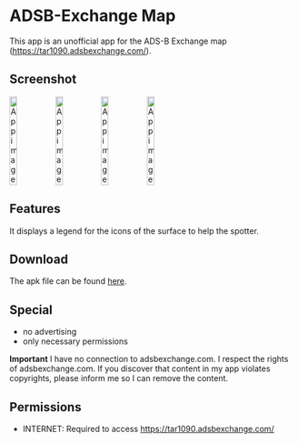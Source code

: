 # ADSB-Exchange Map
This app is an unofficial app for the ADS-B Exchange map (https://tar1090.adsbexchange.com/).

## Screenshot
<div style="display:flex;">
<img alt="App image" src="/screenshots/adsb_mockup_01" width="16%">
<img alt="App image" src="/screenshots/adsb_mockup_02" width="16%">
<img alt="App image" src="/screenshots/adsb_mockup_03" width="16%">
<img alt="App image" src="/screenshots/adsb_mockup_04" width="16%">
</div>

## Features
It displays a legend for the icons of the surface to help the spotter.

## Download
The apk file can be found [here](https://github.com/amnesica/ADSB-Exchange-Map/blob/master/apk/adsb-exchange_map_V1-0-0.apk).

## Special
* no advertising
* only necessary permissions

**Important**
I have no connection to adsbexchange.com. I respect the rights of adsbexchange.com. If you discover that content in my app violates copyrights, please inform me so I can remove the content.

## Permissions
* INTERNET: Required to access https://tar1090.adsbexchange.com/
